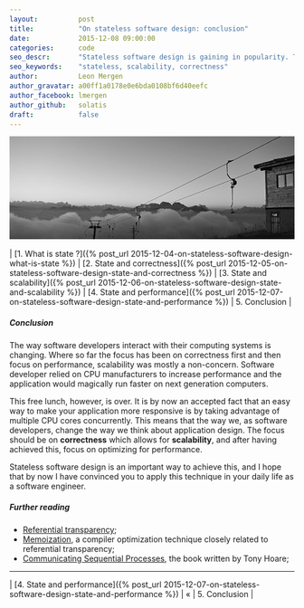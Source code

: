```yaml
---
layout:          post
title:           "On stateless software design: conclusion"
date:            2015-12-08 09:00:00
categories:      code
seo_descr:       "Stateless software design is gaining in popularity. This article explains why you should care."
seo_keywords:    "stateless, scalability, correctness"
author:          Leon Mergen
author_gravatar: a00ff1a0178e0e6bda0108bf6d40eefc
author_facebook: lmergen
author_github:   solatis
draft:           false
---
```

<img src='/images/posts/blog6.jpg' class='blogimage' title='Sharing a ride is a blocking operation' />

| [1. What is state ?]({% post_url 2015-12-04-on-stateless-software-design-what-is-state %}) | [2. State and correctness]({% post_url 2015-12-05-on-stateless-software-design-state-and-correctness %}) | [3. State and scalability]({% post_url 2015-12-06-on-stateless-software-design-state-and-scalability %}) | [4. State and performance]({% post_url 2015-12-07-on-stateless-software-design-state-and-performance %}) | 5. Conclusion |

##### Conclusion

The way software developers interact with their computing systems is changing. Where so far the focus has been on correctness first and then focus on performance, scalability was mostly a non-concern. Software developer relied on CPU manufacturers to increase performance and the application would magically run faster on next generation computers.

This free lunch, however, is over. It is by now an accepted fact that an easy way to make your application more responsive is by taking advantage of multiple CPU cores concurrently. This means that the way we, as software developers, change the way we think about application design. The focus should be on **correctness** which allows for **scalability**, and after having achieved this, focus on optimizing for performance.

Stateless software design is an important way to achieve this, and I hope that by now I have convinced you to apply this technique in your daily life as a software engineer.

##### Further reading

* [Referential transparency](https://en.wikipedia.org/wiki/Referential_transparency_(computer_science));
* [Memoization](https://en.wikipedia.org/wiki/Memoization), a compiler optimization technique closely related to referential transparency;
* [Communicating Sequential Processes](http://www.usingcsp.com/), the book written by Tony Hoare;

---

| [4. State and performance]({% post_url 2015-12-07-on-stateless-software-design-state-and-performance %}) | &#171; | 5. Conclusion |
